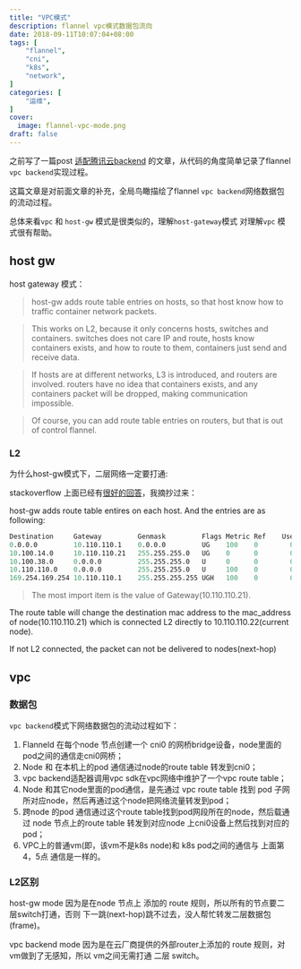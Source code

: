 ```yaml
---
title: "VPC模式"
description: flannel vpc模式数据包流向
date: 2018-09-11T10:07:04+08:00
tags: [
    "flannel",
    "cni",
    "k8s",
    "network",
]
categories: [
    "运维",
]
cover:
  image: flannel-vpc-mode.png
draft: false
---
```


之前写了一篇post [适配腾讯云backend](/posts/tx-flannel/) 的文章，从代码的角度简单记录了flannel
`vpc backend`实现过程。

这篇文章是对前面文章的补充，全局鸟瞰描绘了flannel `vpc backend`网络数据包的流动过程。


总体来看`vpc` 和 `host-gw` 模式是很类似的，理解`host-gateway`模式 对理解`vpc` 模式很有帮助。

## host gw
host gateway 模式：
> host-gw adds route table entries on hosts, so that host know how to traffic container network packets.

> This works on L2, because it only concerns hosts, switches and containers. switches does not care IP and route, hosts know containers exists, and how to route to them, containers just send and receive data.

> If hosts are at different networks, L3 is introduced, and routers are involved. routers have no idea that containers exists, and any containers packet will be dropped, making communication impossible.

> Of course, you can add route table entries on routers, but that is out of control flannel.
 
### L2
为什么host-gw模式下，二层网络一定要打通:

stackoverflow 上面已经有[很好的回答](https://stackoverflow.com/questions/45293321/why-host-gw-of-flannel-requires-direct-layer2-connectivity-between-hosts)，我摘抄过来：

host-gw adds route table entires on each host. And the entries are as following:

```s
Destination     Gateway         Genmask         Flags Metric Ref    Use Iface
0.0.0.0         10.110.110.1    0.0.0.0         UG    100    0        0 eth0
10.100.14.0     10.110.110.21   255.255.255.0   UG    0      0        0 eth0
10.100.38.0     0.0.0.0         255.255.255.0   U     0      0        0 docker0
10.110.110.0    0.0.0.0         255.255.255.0   U     100    0        0 eth0
169.254.169.254 10.110.110.1    255.255.255.255 UGH   100    0        0 eth0
```

>The most import item is the value of Gateway(10.110.110.21).

The route table will change the destination mac address to the mac_address of node(10.110.110.21) which is connected L2 directly to 10.110.110.22(current node).

If not L2 connected, the packet can not be delivered to nodes(next-hop)

## vpc
### 数据包
`vpc backend`模式下网络数据包的流动过程如下：

1. Flanneld 在每个node 节点创建一个 cni0 的网桥bridge设备，node里面的pod之间的通信走cni0网桥；
2. Node 和 在本机上的pod 通信通过node的route table 转发到cni0；
3. vpc backend适配器调用vpc sdk在vpc网络中维护了一个vpc route table；
4. Node 和其它node里面的pod通信，是先通过 vpc route table 找到 pod 子网 所对应node，然后再通过这个node把网络流量转发到pod；
5. 跨node 的pod 通信通过这个route table找到pod网段所在的node，然后载通过 node 节点上的route table 转发到对应node 上cni0设备上然后找到对应的pod；
6. VPC上的普通vm(即，该vm不是k8s node)和 k8s pod之间的通信与 上面第4，5点 通信是一样的。

### L2区别
host-gw mode 因为是在node 节点上 添加的 route 规则，所以所有的节点要二层switch打通，否则 下一跳(next-hop)跳不过去，没人帮忙转发二层数据包(frame)。

vpc backend mode 因为是在云厂商提供的外部router上添加的 route 规则，对vm做到了无感知，所以 vm之间无需打通 二层 switch。
